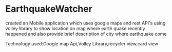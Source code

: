 # EarthquakeWatcher

created an Mobile application which uses google maps and rest API's using volley library to show location on map where earth quake recently happened and also provide brief description of city where earthquake come  

Technology used:Google map Api,Volley Library,recycler view,card view
